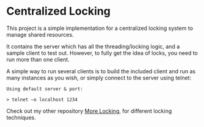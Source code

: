 # Centralized Locking

This project is a simple implementation for a centralized locking system to manage shared resources.

It contains the server which has all the threading/locking logic, and a sample client to test out. However, to fully get the idea of locks, you need to run more than one client.

A simple way to run several clients is to build the included client and run as many instances as you wish, or simply connect to the server using telnet:
```
Using default server & port:

> telnet –o localhost 1234
```
Check out my other repository [More Locking](https://github.com/sandrows/more-locking), for different locking techniques. 